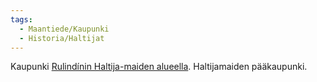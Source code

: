 ```yaml
---
tags:
  - Maantiede/Kaupunki
  - Historia/Haltijat
---
```

Kaupunki [Rulindínin Haltija-maiden alueella](Rulindínin%20Haltija-maat.md). Haltijamaiden pääkaupunki.

